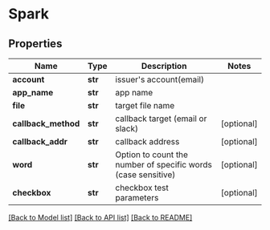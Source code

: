 # Spark

## Properties
Name | Type | Description | Notes
------------ | ------------- | ------------- | -------------
**account** | **str** | issuer&#39;s account(email) | 
**app_name** | **str** | app name | 
**file** | **str** | target file name | 
**callback_method** | **str** | callback target (email or slack) | [optional] 
**callback_addr** | **str** | callback address | [optional] 
**word** | **str** | Option to count the number of specific words (case sensitive) | [optional] 
**checkbox** | **str** | checkbox test parameters | [optional] 

[[Back to Model list]](../README.md#documentation-for-models) [[Back to API list]](../README.md#documentation-for-api-endpoints) [[Back to README]](../README.md)


